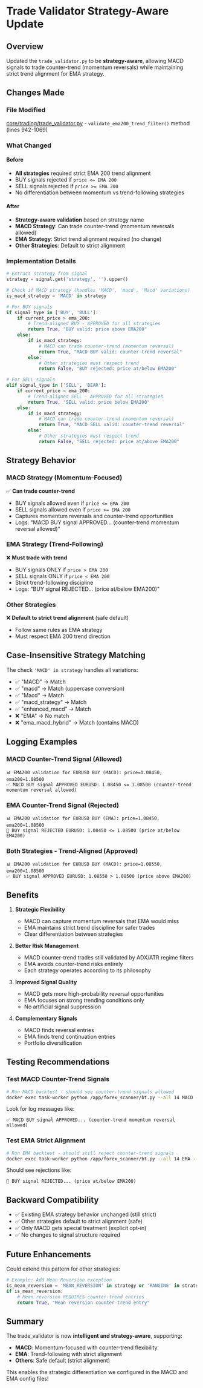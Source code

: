 # Trade Validator Strategy-Aware Update

## Overview

Updated the `trade_validator.py` to be **strategy-aware**, allowing MACD signals to trade counter-trend (momentum reversals) while maintaining strict trend alignment for EMA strategy.

## Changes Made

### File Modified
[core/trading/trade_validator.py](core/trading/trade_validator.py) - `validate_ema200_trend_filter()` method (lines 942-1069)

### What Changed

#### Before
- **All strategies** required strict EMA 200 trend alignment
- BUY signals rejected if `price <= EMA 200`
- SELL signals rejected if `price >= EMA 200`
- No differentiation between momentum vs trend-following strategies

#### After
- **Strategy-aware validation** based on strategy name
- **MACD Strategy**: Can trade counter-trend (momentum reversals allowed)
- **EMA Strategy**: Strict trend alignment required (no change)
- **Other Strategies**: Default to strict alignment

### Implementation Details

```python
# Extract strategy from signal
strategy = signal.get('strategy', '').upper()

# Check if MACD strategy (handles 'MACD', 'macd', 'Macd' variations)
is_macd_strategy = 'MACD' in strategy

# For BUY signals
if signal_type in ['BUY', 'BULL']:
    if current_price > ema_200:
        # Trend-aligned BUY - APPROVED for all strategies
        return True, "BUY valid: price above EMA200"
    else:
        if is_macd_strategy:
            # MACD can trade counter-trend (momentum reversal)
            return True, "MACD BUY valid: counter-trend reversal"
        else:
            # Other strategies must respect trend
            return False, "BUY rejected: price at/below EMA200"

# For SELL signals
elif signal_type in ['SELL', 'BEAR']:
    if current_price < ema_200:
        # Trend-aligned SELL - APPROVED for all strategies
        return True, "SELL valid: price below EMA200"
    else:
        if is_macd_strategy:
            # MACD can trade counter-trend (momentum reversal)
            return True, "MACD SELL valid: counter-trend reversal"
        else:
            # Other strategies must respect trend
            return False, "SELL rejected: price at/above EMA200"
```

## Strategy Behavior

### MACD Strategy (Momentum-Focused)
✅ **Can trade counter-trend**
- BUY signals allowed even if `price <= EMA 200`
- SELL signals allowed even if `price >= EMA 200`
- Captures momentum reversals and counter-trend opportunities
- Logs: "MACD BUY signal APPROVED... (counter-trend momentum reversal allowed)"

### EMA Strategy (Trend-Following)
❌ **Must trade with trend**
- BUY signals ONLY if `price > EMA 200`
- SELL signals ONLY if `price < EMA 200`
- Strict trend-following discipline
- Logs: "BUY signal REJECTED... (price at/below EMA200)"

### Other Strategies
❌ **Default to strict trend alignment** (safe default)
- Follow same rules as EMA strategy
- Must respect EMA 200 trend direction

## Case-Insensitive Strategy Matching

The check `'MACD' in strategy` handles all variations:
- ✅ "MACD" → Match
- ✅ "macd" → Match (uppercase conversion)
- ✅ "Macd" → Match
- ✅ "macd_strategy" → Match
- ✅ "enhanced_macd" → Match
- ❌ "EMA" → No match
- ❌ "ema_macd_hybrid" → Match (contains MACD)

## Logging Examples

### MACD Counter-Trend Signal (Allowed)
```
📊 EMA200 validation for EURUSD BUY (MACD): price=1.08450, ema200=1.08500
✅ MACD BUY signal APPROVED EURUSD: 1.08450 <= 1.08500 (counter-trend momentum reversal allowed)
```

### EMA Counter-Trend Signal (Rejected)
```
📊 EMA200 validation for EURUSD BUY (EMA): price=1.08450, ema200=1.08500
🚫 BUY signal REJECTED EURUSD: 1.08450 <= 1.08500 (price at/below EMA200)
```

### Both Strategies - Trend-Aligned (Approved)
```
📊 EMA200 validation for EURUSD BUY (MACD): price=1.08550, ema200=1.08500
✅ BUY signal APPROVED EURUSD: 1.08550 > 1.08500 (price above EMA200)
```

## Benefits

1. **Strategic Flexibility**
   - MACD can capture momentum reversals that EMA would miss
   - EMA maintains strict trend discipline for safer trades
   - Clear differentiation between strategies

2. **Better Risk Management**
   - MACD counter-trend trades still validated by ADX/ATR regime filters
   - EMA avoids counter-trend risks entirely
   - Each strategy operates according to its philosophy

3. **Improved Signal Quality**
   - MACD gets more high-probability reversal opportunities
   - EMA focuses on strong trending conditions only
   - No artificial signal suppression

4. **Complementary Signals**
   - MACD finds reversal entries
   - EMA finds trend continuation entries
   - Portfolio diversification

## Testing Recommendations

### Test MACD Counter-Trend Signals
```bash
# Run MACD backtest - should see counter-trend signals allowed
docker exec task-worker python /app/forex_scanner/bt.py --all 14 MACD --show-signals
```

Look for log messages like:
```
✅ MACD BUY signal APPROVED... (counter-trend momentum reversal allowed)
```

### Test EMA Strict Alignment
```bash
# Run EMA backtest - should still reject counter-trend signals
docker exec task-worker python /app/forex_scanner/bt.py --all 14 EMA --show-signals
```

Should see rejections like:
```
🚫 BUY signal REJECTED... (price at/below EMA200)
```

## Backward Compatibility

- ✅ Existing EMA strategy behavior unchanged (still strict)
- ✅ Other strategies default to strict alignment (safe)
- ✅ Only MACD gets special treatment (explicit opt-in)
- ✅ No changes to signal structure required

## Future Enhancements

Could extend this pattern for other strategies:
```python
# Example: Add Mean Reversion exception
is_mean_reversion = 'MEAN_REVERSION' in strategy or 'RANGING' in strategy
if is_mean_reversion:
    # Mean reversion REQUIRES counter-trend entries
    return True, "Mean reversion counter-trend entry"
```

## Summary

The trade_validator is now **intelligent and strategy-aware**, supporting:
- **MACD**: Momentum-focused with counter-trend flexibility
- **EMA**: Trend-following with strict alignment
- **Others**: Safe default (strict alignment)

This enables the strategic differentiation we configured in the MACD and EMA config files!
